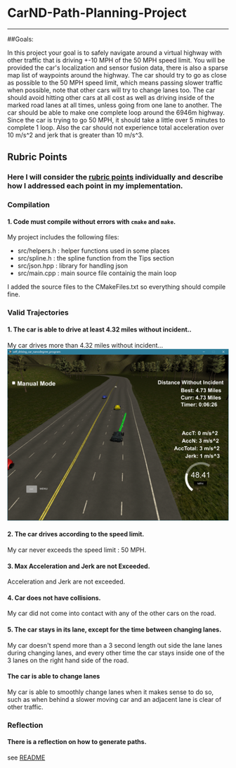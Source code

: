 # **CarND-Path-Planning-Project**

---

##Goals:

In this project your goal is to safely navigate around a virtual highway with other traffic that is driving +-10 MPH of the 50 MPH speed limit.
You will be provided the car's localization and sensor fusion data, there is also a sparse map list of waypoints around the highway.
The car should try to go as close as possible to the 50 MPH speed limit, which means passing slower traffic when possible, note that other cars will try to change lanes too.
The car should avoid hitting other cars at all cost as well as driving inside of the marked road lanes at all times, unless going from one lane to another.
The car should be able to make one complete loop around the 6946m highway. Since the car is trying to go 50 MPH, it should take a little over 5 minutes to complete 1 loop.
Also the car should not experience total acceleration over 10 m/s^2 and jerk that is greater than 10 m/s^3.

[//]: # (Image References)

## Rubric Points
### Here I will consider the [rubric points](https://review.udacity.com/#!/rubrics/1020/view) individually and describe how I addressed each point in my implementation.


### Compilation

#### 1. Code must compile without errors with `cmake` and `make`.

My project includes the following files:
* src/helpers.h : helper functions used in some places
* src/spline.h : the spline function from the Tips section
* src/json.hpp : library for handling json
* src/main.cpp : main source file containig the main loop

I added the source files to the CMakeFiles.txt so everything should compile fine.


### Valid Trajectories

#### 1. The car is able to drive at least 4.32 miles without incident..

My car drives more than 4.32 miles without incident...
![model](./img/path_plan.png)

#### 2. The car drives according to the speed limit.

My car never exceeds the speed limit : 50 MPH.

#### 3. Max Acceleration and Jerk are not Exceeded.

Acceleration and Jerk are not exceeded.

#### 4. Car does not have collisions.

My car did not come into contact with any of the other cars on the road.

#### 5. The car stays in its lane, except for the time between changing lanes.

My car doesn't spend more than a 3 second length out side the lane lanes during changing lanes, and every other time the car stays inside one of the 3 lanes on the right hand side of the road.

#### The car is able to change lanes

My car is able to smoothly change lanes when it makes sense to do so, such as when behind a slower moving car and an adjacent lane is clear of other traffic.

### Reflection

#### There is a reflection on how to generate paths.
see [README](./README.md)
